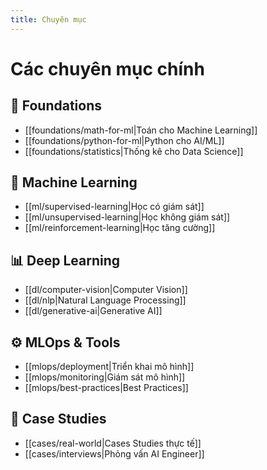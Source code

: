 ```yaml
---
title: Chuyên mục
---
```


# Các chuyên mục chính

## 🤖 Foundations

- [[foundations/math-for-ml|Toán cho Machine Learning]]
- [[foundations/python-for-ml|Python cho AI/ML]]
- [[foundations/statistics|Thống kê cho Data Science]]

## 🧠 Machine Learning

- [[ml/supervised-learning|Học có giám sát]]
- [[ml/unsupervised-learning|Học không giám sát]]
- [[ml/reinforcement-learning|Học tăng cường]]

## 📊 Deep Learning

- [[dl/computer-vision|Computer Vision]]
- [[dl/nlp|Natural Language Processing]]
- [[dl/generative-ai|Generative AI]]

## ⚙️ MLOps & Tools

- [[mlops/deployment|Triển khai mô hình]]
- [[mlops/monitoring|Giám sát mô hình]]
- [[mlops/best-practices|Best Practices]]

## 💼 Case Studies

- [[cases/real-world|Cases Studies thực tế]]
- [[cases/interviews|Phỏng vấn AI Engineer]]
